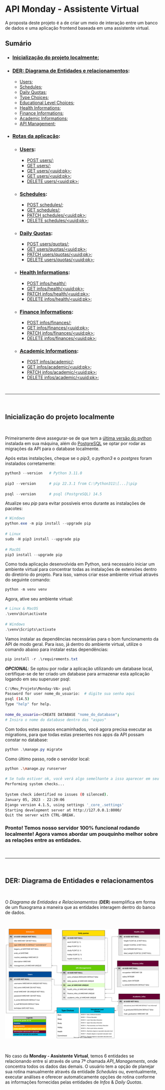 # **API Monday - Assistente Virtual**

A proposta deste projeto é a de criar um meio de interação entre um banco de dados e uma aplicação frontend baseada em uma assistente virtual.

## **Sumário**

<ul>
  <li>
    <h3><a href="#initialization"><b>Inicialização do projeto localmente</b></a>;</h3>
  </li>
  <li>
    <h3><a href="#der"><b>DER: Diagrama de Entidades e relacionamentos</b></a>:</h3>
    <ul>
      <li><a href="#der--user">Users</a>;</li>
      <li><a href="#der--schedules">Schedules</a>;</li>
      <li><a href="#der--quotas">Daily Quotas</a>;</li>
      <li><a href="#der--type">Type Choices</a>;</li>
      <li><a href="#der--type">Educational Level Choices</a>;</li>
      <li><a href="#der--type">Health Informations</a>;</li>
      <li><a href="#der--type">Finance Informations</a>;</li>
      <li><a href="#der--type">Academic Informations</a>;</li>
      <li><a href="#der--management">API Management</a>;</li>
    </ul>
  </li>
  <li>
    <h3><a href="#routes"><b>Rotas da aplicação</b></a>:</h3>
    <ul>
      <li>
        <h3><a href="#route--users">Users</a>:</h3>
        <ul>
          <li><a href="#route--post-user">POST users/</a>;</li>
          <li><a href="#route--get-user">GET users/</a>;</li>
          <li><a href="#route--get-profile">GET users/&ltuuid:pk&gt</a>;</li>
          <li><a href="#route--patch-profile">GET users/&ltuuid:pk&gt</a>;</li>
          <li><a href="#route--delete-profile">DELETE users/&ltuuid:pk&gt</a>;</li>
        </ul>
      </li>
      <li>
        <h3><a href="#route--schedule">Schedules</a>:</h3>
        <ul>
          <li><a href="#route--post-schedule">POST schedules/</a>;</li>
          <li><a href="#route--get-profile-schedule">GET schedules/</a>;</li>
          <li><a href="#route--patch-profile-schedule">PATCH schedules/&ltuuid:pk&gt</a>;</li>
          <li><a href="#route--delete-schedule">DELETE schedules/&ltuuid:pk&gt</a>;</li>
        </ul>
      </li>
      <li>
        <h3><a href="#route--schedule">Daily Quotas</a>:</h3>
        <ul>
          <li><a href="#route--post-schedule">POST users/quotas/</a>;</li>
          <li><a href="#route--get-profile-schedule">GET users/quotas/&ltuuid:pk&gt</a>;</li>
          <li><a href="#route--patch-profile-schedule">PATCH users/quotas/&ltuuid:pk&gt</a>;</li>
          <li><a href="#route--delete-schedule">DELETE users/quotas/&ltuuid:pk&gt</a>;</li>
        </ul>
      </li>
      <li>
        <h3><a href="#route--schedule">Health Informations</a>:</h3>
        <ul>
          <li><a href="#route--post-schedule">POST infos/health/</a>;</li>
          <li><a href="#route--get-profile-schedule">GET infos/health/&ltuuid:pk&gt</a>;</li>
          <li><a href="#route--patch-profile-schedule">PATCH infos/health/&ltuuid:pk&gt</a>;</li>
          <li><a href="#route--delete-schedule">DELETE infos/health/&ltuuid:pk&gt</a>;</li>
        </ul>
      </li>
      <li>
        <h3><a href="#route--schedule">Finance Informations</a>:</h3>
        <ul>
          <li><a href="#route--post-schedule">POST infos/finances/</a>;</li>
          <li><a href="#route--get-profile-schedule">GET infos/finances/&ltuuid:pk&gt</a>;</li>
          <li><a href="#route--patch-profile-schedule">PATCH infos/finances/&ltuuid:pk&gt</a>;</li>
          <li><a href="#route--delete-schedule">DELETE infos/finances/&ltuuid:pk&gt</a>;</li>
        </ul>
      </li>
      <li>
        <h3><a href="#route--schedule">Academic Informations</a>:</h3>
        <ul>
          <li><a href="#route--post-schedule">POST infos/academic/</a>;</li>
          <li><a href="#route--get-profile-schedule">GET infos/academic/&ltuuid:pk&gt</a>;</li>
          <li><a href="#route--patch-profile-schedule">PATCH infos/academic/&ltuuid:pk&gt</a>;</li>
          <li><a href="#route--delete-schedule">DELETE infos/academic/&ltuuid:pk&gt</a>;</li>
        </ul>
      </li>
    </ul>
</ul>

<br>

___

<br>
<h2 id="initialization"><b>Inicialização do projeto localmente</b></h2>
<br>

Primeiramente deve assegurar-se de que tem a [última versão do python](https://www.python.org/downloads/) instalada em sua máquina, além do [PostgreSQL](https://www.postgresql.org/) se optar por rodar as migrações da API para o database localmente. 

Após estas instalações, cheque se o *pip3*, o *python3* e o *postgres* foram instalados corretamente:

```powershell
python3 --version   # Python 3.11.0

pip3 --version      # pip 22.3.1 from C:\Python311\[...]\pip

psql --version      # psql (PostgreSQL) 14.5
```

Atualize seu *pip* para evitar possíveis erros durante as instalações de pacotes:

```powershell
# Windows
python.exe -m pip install --upgrade pip

# Linux
sudo -H pip3 install --upgrade pip

# MacOS
pip3 install --upgrade pip
```

Como toda aplicação desenvolvida em Python, será necessário iniciar um ambiente virtual para concentrar todas as instalações de extensões dentro do diretório do projeto. Para isso, vamos criar esse ambiente virtual através do seguinte comando:

```powershell
python -m venv venv
```

Agora, ative seu ambiente virtual:

```powershell
# Linux & MacOS
.\venv\bin\activate

# Windows
.\venv\Scripts\activate
```

Vamos instalar as dependências necessárias para o bom funcionamento da API de modo geral. Para isso, já dentro do ambiente virtual, utilize o comando abaixo para instalar estas dependências:

```powershell
pip install -r .\requirements.txt
```

***OPCIONAL***: Se optou por rodar a aplicação utilizando um database local, certifique-se de ter criado um database para armazenar esta aplicação logando em seu superuser psql:

```bash
C:\Meu_Projeto\Monday-VA> psql 
Password for user nome_do_usuario:  # digite sua senha aqui
psql (14.5)
Type "help" for help.

nome_do_usuario=>CREATE DATABASE "nome_do_database";
# Insira o nome do database dentro das "aspas"
```

Com todos estes passos encaminhados, você agora precisa executar as migrations, para que todas estas presentes nos apps da API possam constar no database:

```powershell
python .\manage.py migrate
```

Como último passo, rode o servidor local:
```bash
python .\manage.py runserver

# Se tudo estiver ok, você verá algo semelhante a isso aparecer em seu terminal:
Performing system checks...

System check identified no issues (0 silenced).
January 05, 2023 - 22:20:06
Django version 4.1.5, using settings '_core_.settings'
Starting development server at http://127.0.0.1:8000/ 
Quit the server with CTRL-BREAK.
```

### Pronto! Temos nosso servidor 100% funcional rodando localmente! Agora vamos abordar um pouquinho melhor sobre as relações entre as entidades.

<br>

___

<br>
<h2 id="der"><b>DER: Diagrama de Entidades e relacionamentos</b></h2>
<br>

O *Diagrama de Entidades e Relacionamentos* (**DER**) exemplifica em forma de um fluxograma a maneira que as entidades interagem dentro do banco de dados.

<br>

![Monday - Vitual Assistant API Entity Relationship Diagram](./ERD-Monday_VA.svg)

<br>

No caso da **Monday - Assistente Virtual**, temos 6 entidades se relacionando entre si através de uma 7ª chamada *API_Managements*, onde concentra todos os dados das demais. 
O usuário tem a opção de planejar sua rotina manualmente através da entidade *Schedules* ou, eventualmente, executar análises e oferecer automaticamente opções de rotina conforme as informações fornecidas pelas entidades de *Infos* & *Daily Quotas*.